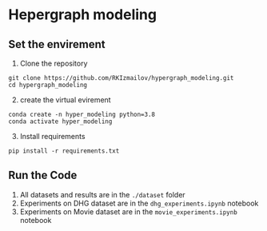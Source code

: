 # Hepergraph modeling


## Set the envirement

1) Clone the repository

```
git clone https://github.com/RKIzmailov/hypergraph_modeling.git
cd hypergraph_modeling
```

2) create the virtual evirement

```
conda create -n hyper_modeling python=3.8
conda activate hyper_modeling
```

3) Install requirements

```
pip install -r requirements.txt
```

## Run the Code

1) All datasets and results are in the `./dataset` folder
1) Experiments on DHG dataset are in the `dhg_experiments.ipynb` notebook
2) Experiments on Movie dataset are in the `movie_experiments.ipynb` notebook